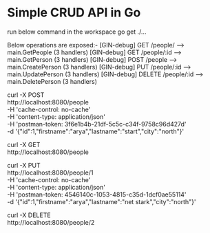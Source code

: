 # Simple CRUD API in Go
run below command in the workspace
go get ./...

Below operations are exposed:-
[GIN-debug] GET    /people/                  --> main.GetPeople (3 handlers)
[GIN-debug] GET    /people/:id               --> main.GetPerson (3 handlers)
[GIN-debug] POST   /people                   --> main.CreatePerson (3 handlers)
[GIN-debug] PUT    /people/:id               --> main.UpdatePerson (3 handlers)
[GIN-debug] DELETE /people/:id               --> main.DeletePerson (3 handlers)



curl -X POST \
  http://localhost:8080/people \
  -H 'cache-control: no-cache' \
  -H 'content-type: application/json' \
  -H 'postman-token: 3f6e1b4b-21df-5c5c-c34f-9758c96d427d' \
  -d '{"id":1,"firstname":"arya","lastname":"start","city":"north"}'


curl -X GET \
  http://localhost:8080/people


curl -X PUT \
  http://localhost:8080/people/1 \
  -H 'cache-control: no-cache' \
  -H 'content-type: application/json' \
  -H 'postman-token: 4546140c-1053-4815-c35d-1dcf0ae55114' \
  -d '{"id":1,"firstname":"arya","lastname":"net stark","city":"north"}'

curl -X DELETE \
  http://localhost:8080/people/2